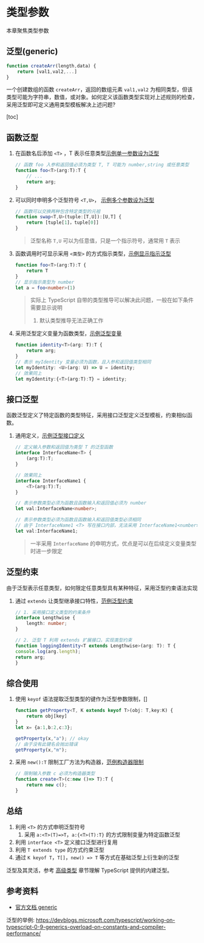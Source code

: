# 类型参数

本章聚焦类型参数

## 泛型(generic)

```js
function createArr(length,data) {
    return [val1,val2,...]
}
```
一个创建数组的函数 `createArr`，返回的数组元素 `val1,val2` 为相同类型，但该类型可能为字符串，数值，或对象。如何定义该函数类型实现对上述规则的检查，采用泛型即可定义通用类型模板解决上述问题?

[toc]

## 函数泛型
1. 在函数名后添加 `<T>` ，T 表示任意类型[示例单一参数设为泛型](./generics.ts) 

    ```ts
    // 函数 foo 入参和返回值必须为类型 T, T 可能为 number,string 或任意类型
    function foo<T>(arg:T):T {
        // ...
        return arg;
    }

    ```
2. 可以同时申明多个泛型符号 `<T,U>`， [示例多个参数设为泛型](./generics-multi-arg.ts)

    ```ts
    // 函数可以交换两种包含特定类型的元祖
    function swap<T,U>(tuple:[T,U]):[U,T] {
        return [tuple[1]，tuple[0]]
    }
    ```

    > 泛型名称 `T,U` 可以为任意值，只是一个指示符号，通常用 `T` 表示

3. 函数调用时可显示采用 `<类型>` 的方式指示类型，[示例显示指示泛型](./generics-identity.ts)

    ```ts
    function foo<T>(arg:T):T {
        return T
    }
    // 显示指示类型为 number
    let a = foo<number>(1)
    ```

    > 实际上 TypeScript 自带的类型推导可以解决此问题，一般在如下条件需要显示说明
    > 1. 默认类型推导无法正确工作

4. 采用泛型定义变量为函数类型，[示例泛型变量](./generics-variable.ts)

    ```ts
    function identity<T>(arg: T):T {
        return arg;
    }
    // 表示 myIdentity 变量必须为函数，且入参和返回值类型相同
    let myIdentity: <U>(arg: U) => U = identity;
    // 效果同上
    let myIdentity:{<T>(arg:T):T} = identity;
    ```

## 接口泛型
函数泛型定义了特定函数的类型特征，采用接口泛型定义泛型模板，约束相似函数。

1.  通用定义，[示例泛型接口定义](./generics-interface.ts)

    ```ts
    // 定义输入参数和返回值为类型 T 的泛型函数
    interface InterfaceName<T> {
        (arg:T):T;
    }

    // 效果同上
    interface InterfaceName1 {
        <T>(arg:T):T;
    }

    // 表示参数类型必须为函数且函数输入和返回值必须为 number
    let val:InterfaceName<number>;

    // 表示参数类型必须为函数且函数输入和返回值类型必须相同
    // 由于 InterfaceName1 <T> 写在接口内部，无法采用 InterfaceName1<number> 限定函数只接受特定类型参数
    let val:InterfaceName1;
    
    ```

    > 一半采用 `InterfaceName` 的申明方式，优点是可以在后续定义变量类型时进一步限定



## 泛型约束
由于泛型表示任意类型，如何限定任意类型具有某种特征，采用泛型约束语法实现

1. 通过 `extends` 让类型继承接口特性，[范例泛型约束](./generics-constraints.ts)

    ```ts
    // 1. 采用接口定义类型的约束条件
    interface Lengthwise {
        length: number;
    }
    
    // 2. 泛型 T 利用 extends 扩展接口，实现类型约束
    function loggingIdentity<T extends Lengthwise>(arg: T): T {
    console.log(arg.length);  
    return arg;
    } 
    ```

## 综合使用
1. 使用 `keyof` 语法提取泛型类型的键作为泛型参数限制，[]
    
    ```ts
    function getProperty<T, K extends keyof T>(obj: T,key:K) {
        return obj[key]
    }
    let x= {a:1,b:2,c:3};

    getProperty(x,"a"); // okay
    // 由于没有此键名会抛出错误
    getProperty(x,"m");
    ```
2. 采用 `new():T` 限制工厂方法为构造器，[范例构造器限制]()

    ```ts
    // 限制输入参数 c 必须为构造器类型
    function create<T>(c:new ()=> T):T {
        return new c();
    }
    ```


## 总结
1. 利用 `<T>` 的方式申明泛型符号
   1. 采用 `a:<T>(T)=>T`，`a:{<T>(T):T}` 的方式限制变量为特定函数泛型
2. 利用 `interface <T>` 定义接口泛型进行复用
3. 利用 `T extends type` 的方式约束泛型
4. 通过 `K keyof T`，`T[]`，`new() => T` 等方式在基础泛型上衍生新的泛型

泛型及其灵活，参考 [高级类型](../7.advance-type/README.md) 章节理解 TypeScript 提供的内建泛型。


## 参考资料
* [官方文档 generic](https://www.typescriptlang.org/docs/handbook/generics.html)

泛型的举例: https://devblogs.microsoft.com/typescript/working-on-typescript-0-9-generics-overload-on-constants-and-compiler-performance/